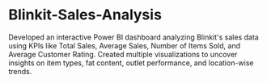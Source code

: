 # Blinkit-Sales-Analysis
Developed an interactive Power BI dashboard analyzing Blinkit's sales data using KPIs like Total Sales, Average Sales, Number of Items Sold, and Average Customer Rating. Created multiple visualizations to uncover insights on item types, fat content, outlet performance, and location-wise trends.
